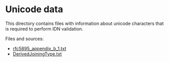 # Unicode data

This directory contains files with information about unicode characters that is required to perform IDN validation.

Files and sources:

+ [rfc5895_appendix_b_1.txt](https://datatracker.ietf.org/doc/html/rfc5892#appendix-B.1)
+ [DerivedJoiningType.txt](https://unicode.org/Public/UNIDATA/extracted/DerivedJoiningType.txt)